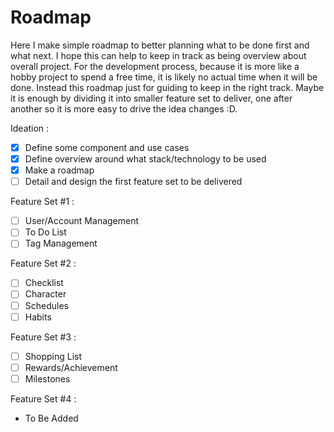 # Roadmap

Here I make simple roadmap to better planning what to be done first and what next.
I hope this can help to keep in track as being overview about overall project.
For the development process, because it is more like a hobby project to spend a free time, it is likely no actual time when it will be done. Instead this roadmap just for guiding to keep in the right track.
Maybe it is enough by dividing it into smaller feature set to deliver, one after another so it is more easy to drive the idea changes :D.

Ideation :
- [x] Define some component and use cases
- [x] Define overview around what stack/technology to be used
- [x] Make a roadmap
- [ ] Detail and design the first feature set to be delivered

Feature Set #1 :
- [ ] User/Account Management
- [ ] To Do List
- [ ] Tag Management

Feature Set #2 :
- [ ] Checklist
- [ ] Character
- [ ] Schedules
- [ ] Habits

Feature Set #3 :
- [ ] Shopping List 
- [ ] Rewards/Achievement
- [ ] Milestones

Feature Set #4 :
- To Be Added